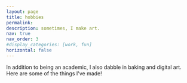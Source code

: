 ```yaml
---
layout: page
title: hobbies
permalink: 
description: sometimes, I make art.
nav: true
nav_order: 3
#display_categories: [work, fun]
horizontal: false
---
```


<!-- pages/hobbies.md -->
In addition to being an academic, I also dabble in baking and digital art. Here are some of the things I've made!

